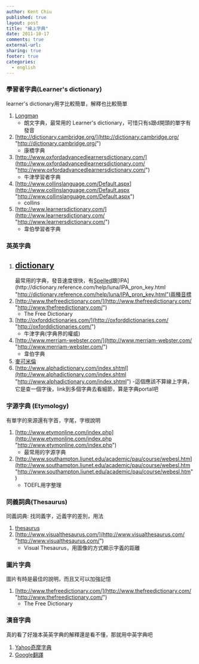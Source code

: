 ```yaml
---
author: Kent Chiu
published: true
layout: post
title: "線上字典"
date: 2011-10-17
comments: true
external-url:
sharing: true
footer: true
categories:
  - english
---
```





### 學習者字典(Learner's dictionary)

learner's dictionary用字比較簡單，解釋也比較簡單

1.  [Longman](http://www.ldoceonline.com/ "http://www.ldoceonline.com/")
    - 朗文字典，最常用的 Learner's
    dictionary，可惜只有s跟d開頭的單字有發音
2.  [http://dictionary.cambridge.org/](http://dictionary.cambridge.org/ "http://dictionary.cambridge.org/")
    - 康橋字典
3.  [http://www.oxfordadvancedlearnersdictionary.com/](http://www.oxfordadvancedlearnersdictionary.com/ "http://www.oxfordadvancedlearnersdictionary.com/")
    - 牛津學習者字典
4.  [http://www.collinslanguage.com/Default.aspx](http://www.collinslanguage.com/Default.aspx "http://www.collinslanguage.com/Default.aspx")
    - collins
5.  [http://www.learnersdictionary.com/](http://www.learnersdictionary.com/ "http://www.learnersdictionary.com/")
    - 韋伯學習者字典

### 英英字典

1.  [dictionary](http://dictionary.reference.com/ "http://dictionary.reference.com/")
    -
    最常用的字典，發音速度很快，有[Spelled](http://dictionary.reference.com/help/luna/Spell_pron_key.html "http://dictionary.reference.com/help/luna/Spell_pron_key.html")跟[IPA](http://dictionary.reference.com/help/luna/IPA_pron_key.html "http://dictionary.reference.com/help/luna/IPA_pron_key.html")兩種音標
2.  [http://www.thefreedictionary.com/](http://www.thefreedictionary.com/ "http://www.thefreedictionary.com/")
    - The Free Dictionary
3.  [http://oxforddictionaries.com/](http://oxforddictionaries.com/ "http://oxforddictionaries.com/")
    - 牛津字典(字典界的權威)
4.  [http://www.merriam-webster.com/](http://www.merriam-webster.com/ "http://www.merriam-webster.com/")
    - 韋伯字典
5.  [麥可米倫](http://www.macmillandictionary.com "http://www.macmillandictionary.com")
6.  [http://www.alphadictionary.com/index.shtml](http://www.alphadictionary.com/index.shtml "http://www.alphadictionary.com/index.shtml")
    -這個應該不算線上字典，它是查一個字後，link到多個字典去看細節，算是字典portal吧

### 字源字典 (Etymology)

有單字的來源還有字首，字尾，字根說明

1.  [http://www.etymonline.com/index.php](http://www.etymonline.com/index.php "http://www.etymonline.com/index.php")
    - 最常用的字源字典
2.  [http://www.southampton.liunet.edu/academic/pau/course/webesl.htm](http://www.southampton.liunet.edu/academic/pau/course/webesl.htm "http://www.southampton.liunet.edu/academic/pau/course/webesl.htm")
    - TOEFL用字整理

### 同義詞典(Thesaurus)

同義詞典: 找同義字，近義字的差別，用法

1.  [thesaurus](http://thesaurus.com/ "http://thesaurus.com/")
2.  [http://www.visualthesaurus.com/](http://www.visualthesaurus.com/ "http://www.visualthesaurus.com/")
    - Visual Thesaurus，用圖像的方式顯示字義的距離

### 圖片字典

圖片有時是最佳的說明，而且又可以加強記憶

1.  [http://www.thefreedictionary.com/](http://www.thefreedictionary.com/ "http://www.thefreedictionary.com/")
    - The Free Dictionary

### 漢音字典

真的看了好幾本英英字典的解釋還是看不懂，那就用中英字典吧

1.  [Yahoo奇摩字典](http://tw.dictionary.yahoo.com/ "http://tw.dictionary.yahoo.com/")
2.  [Google翻譯](http://translate.google.com.tw/ "http://translate.google.com.tw/")

